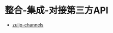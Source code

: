 <!--
 * @Author: jackning 270580156@qq.com
 * @Date: 2024-04-24 22:18:53
 * @LastEditors: jackning 270580156@qq.com
 * @LastEditTime: 2024-04-25 10:43:29
 * @Description: bytedesk.com https://github.com/Bytedesk/bytedesk
 *   Please be aware of the BSL license restrictions before installing Bytedesk IM – 
 *  selling, reselling, or hosting Bytedesk IM as a service is a breach of the terms and automatically terminates your rights under the license.
 *  Business Source License 1.1: https://github.com/Bytedesk/bytedesk/blob/main/LICENSE 
 *  contact: 270580156@qq.com 
 *  联系：270580156@qq.com
 * Copyright (c) 2024 by bytedesk.com, All Rights Reserved. 
-->
# 整合-集成-对接第三方API

- [zulip-channels](https://chat.zulip.org/channels/)
